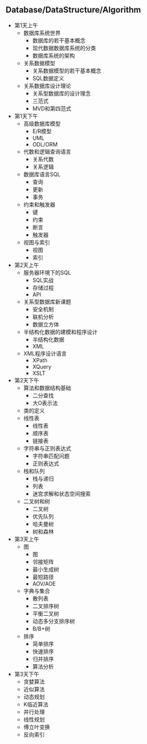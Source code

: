## Database/DataStructure/Algorithm

- 第1天上午
  - 数据库系统世界
    - 数据库的若干基本概念
    - 现代数据数据库系统的分类
    - 数据库系统的架构
  - 关系数据模型
    - 关系数据模型的若干基本概念
    - SQL数据定义
  - 关系数据库设计理论
    - 关系型数据库的设计理念
    - 三范式
    - MVD和第四范式
- 第1天下午
  - 高级数据库模型
    - E/R模型
    - UML
    - ODL/ORM
  - 代数和逻辑查询语言
    - 关系代数
    - 关系逻辑
  - 数据库语言SQL
    - 查询
    - 更新
    - 事务
  - 约束和触发器
    - 键
    - 约束
    - 断言
    - 触发器
  - 视图与索引
    - 视图
    - 索引
- 第2天上午
  - 服务器环境下的SQL
    - SQL实战
    - 存储过程
    - API
  - 关系型数据库新课题
    - 安全机制
    - 联机分析
    - 数据立方体
  - 半结构化数据的建模和程序设计
    - 半结构化数据
    - XML
  - XML程序设计语言
    - XPath
    - XQuery
    - XSLT
- 第2天下午
  - 算法和数据结构基础
    - 二分查找
    - 大O表示法
  - 类的定义
  - 线性表
    - 线性表
    - 顺序表
    - 链接表
  - 字符串与正则表达式
    - 字符串匹配问题
    - 正则表达式
  - 栈和队列
    - 栈与递归
    - 列表
    - 迷宫求解和状态空间搜索
  - 二叉树和树
    - 二叉树
    - 优先队列
    - 哈夫曼树
    - 树和森林
- 第3天上午
  - 图
    - 图
    - 邻接矩阵
    - 最小生成树
    - 最短路径
    - AOV/AOE
  - 字典与集合
    - 散列表
    - 二叉排序树
    - 平衡二叉树
    - 动态多分支排序树
    - B/B+树
  - 排序
    - 简单排序
    - 快速排序
    - 归并排序
    - 算法分析
- 第3天下午
  - 贪婪算法
  - 近似算法
  - 动态规划
  - K临近算法
  - 并行处理
  - 线性规划
  - 傅立叶变换
  - 反向索引
